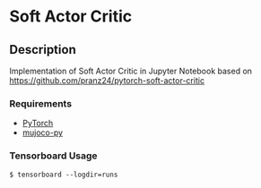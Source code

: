 # Soft Actor Critic
## Description
Implementation of Soft Actor Critic in Jupyter Notebook based on https://github.com/pranz24/pytorch-soft-actor-critic
### Requirements
- [PyTorch](https://pytorch.org/get-started/locally/)
- [mujoco-py](https://github.com/openai/mujoco-py)
### Tensorboard Usage
```console
$ tensorboard --logdir=runs
```
